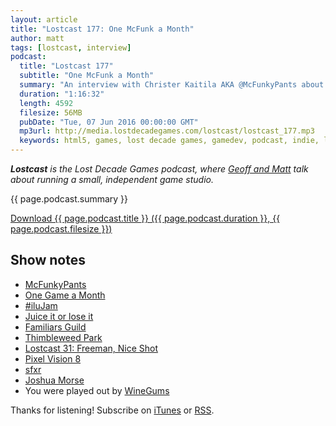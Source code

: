 ```yaml
---
layout: article
title: "Lostcast 177: One McFunk a Month"
author: matt
tags: [lostcast, interview]
podcast:
  title: "Lostcast 177"
  subtitle: "One McFunk a Month"
  summary: "An interview with Christer Kaitila AKA @McFunkyPants about One Game a Month and other interesting game stuff."
  duration: "1:16:32"
  length: 4592
  filesize: 56MB
  pubDate: "Tue, 07 Jun 2016 00:00:00 GMT"
  mp3url: http://media.lostdecadegames.com/lostcast/lostcast_177.mp3
  keywords: html5, games, lost decade games, gamedev, podcast, indie, lostcast
---
```

_**Lostcast** is the Lost Decade Games podcast, where [Geoff and Matt](/about/) talk about running a small, independent game studio._

{{ page.podcast.summary }}

<a class="download-podcast" href="{{ page.podcast.mp3url }}">
	Download {{ page.podcast.title }} ({{ page.podcast.duration }}, {{ page.podcast.filesize }})
</a>

## Show notes

* [McFunkyPants](https://twitter.com/mcfunkypants)
* [One Game a Month](http://www.onegameamonth.com/)
* [#iluJam](https://itch.io/jam/ilujam)
* [Juice it or lose it](https://www.youtube.com/watch?v=Fy0aCDmgnxg)
* [Familiars Guild](http://familiarsguild.com/)
* [Thimbleweed Park](https://thimbleweedpark.com/)
* [Lostcast 31: Freeman, Nice Shot](http://www.lostdecadegames.com/lostcast-31/)
* [Pixel Vision 8](https://twitter.com/pixelvision8)
* [sfxr](http://www.drpetter.se/project_sfxr.html)
* [Joshua Morse](https://joshuamorse.bandcamp.com/)
* You were played out by [WineGums](https://soundcloud.com/mcfunkypants/winegums)

Thanks for listening! Subscribe on [iTunes](http://itunes.apple.com/us/podcast/lostcast/id481950724) or [RSS](/lostcast.xml).
